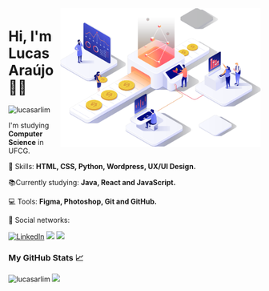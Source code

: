 <img src="computer.png" width="400px" align="right" alt="Computador">

<h1 align="left">Hi, I'm Lucas Araújo 👋🏽</h1>
<p align="left"> <img src="https://komarev.com/ghpvc/?username=lucasarlim" alt="lucasarlim" /></p>
<p align=left>I'm studying <strong>Computer Science</strong> in UFCG.</p>
<p align="left">🚀 Skills: <strong>HTML, CSS, Python, Wordpress, UX/UI Design.</strong></p>
<p align="left">📚Currently studying: <strong>Java, React and JavaScript.</strong></p>
<p align="left">💻 Tools: <strong>Figma, Photoshop, Git and GitHub.</strong></p>
<p align="left">📧 Social networks: </p>

 <!-- Contacts -->
<div align="left">
  <a href="https://www.linkedin.com/in/lucas-ara%C3%BAjo-de-lima-2883271b3/"><img src="https://img.shields.io/badge/LinkedIn-%230077B5.svg?&style=flat-square&logo=linkedin&logoColor=white" alt="LinkedIn"></a>
  <a href="https://www.instagram.com/lucasl1m/" alt="Instagram"><img src="https://img.shields.io/badge/-Instagram-5851db?style=flat-square&labelColor=5851db&logo=instagram&logoColor=white"/></a>
  <a href="https://api.whatsapp.com/send?phone=5583987196021&text=Ol%C3%A1%20Lucas!%20" alt="WhatsApp"><img src="https://img.shields.io/badge/-WhatsApp-25d366?style=flat-square&labelColor=25d366&logo=whatsapp&logoColor=white&link=https://api.whatsapp.com/send?phone=5583987196021&text=Ol%C3%A1%20Lucas!%20"/></a>
</div>

<!-- GitHub Stats -->
<h3 align="left">My GitHub Stats 📈</h3>
<div>
  <img src="https://github-readme-stats.vercel.app/api?username=lucasarlim&show_icons=true&theme=light&layout=compact&card_width=445" alt="lucasarlim"/> 
  <img src="https://github-readme-stats.vercel.app/api/top-langs/?username=lucasarlim&theme=light&layout=compact&card_width=445"/>
</div>




